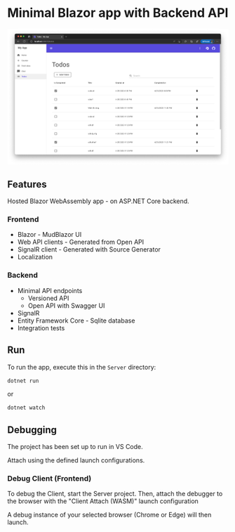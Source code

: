 ﻿# Minimal Blazor app with Backend API

![Todos](/Screenshots/Todos.png)

## Features

Hosted Blazor WebAssembly app - on ASP.NET Core backend.

### Frontend
* Blazor - MudBlazor UI
* Web API clients - Generated from Open API
* SignalR client - Generated with Source Generator
* Localization

### Backend
* Minimal API endpoints
  * Versioned API
  * Open API with Swagger UI
* SignalR
* Entity Framework Core - Sqlite database
* Integration tests

## Run

To run the app, execute this in the ``Server`` directory:

```csharp
dotnet run
```

or

```csharp
dotnet watch
```

## Debugging

The project has been set up to run in VS Code.

Attach using the defined launch configurations.

### Debug Client (Frontend)

To debug the Client, start the Server project.
Then, attach the debugger to the browser with the "Client Attach (WASM)" launch configuration

A debug instance of your selected browser (Chrome or Edge) will then launch.

